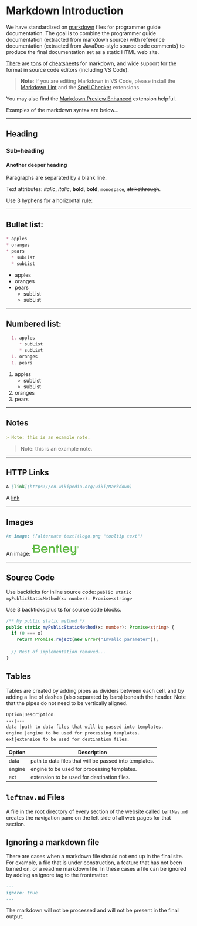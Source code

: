 # Markdown Introduction

We have standardized on [markdown](http://commonmark.org/) files for programmer guide documentation.
The goal is to combine the programmer guide documentation (extracted from markdown source) with reference documentation (extracted from JavaDoc-style source code comments) to produce the final documentation set as a static HTML web site.

[There](http://assemble.io/docs/Cheatsheet-Markdown.html) are [tons](https://www.cheatography.com/simon-fermor/cheat-sheets/markdown/) of [cheatsheets](https://github.com/adam-p/markdown-here/wiki/Markdown-Cheatsheet) for markdown, and wide support for the format in source code editors (including VS Code).

>**Note**: If you are editing Markdown in VS Code, please install the [Markdown Lint](https://marketplace.visualstudio.com/items?itemName=DavidAnson.vscode-markdownlint) and the [Spell Checker](https://marketplace.visualstudio.com/items?itemName=streetsidesoftware.code-spell-checker) extensions.

You may also find the [Markdown Preview Enhanced](https://marketplace.visualstudio.com/items?itemName=shd101wyy.markdown-preview-enhanced) extension helpful.

Examples of the markdown syntax are below...

---

## Heading

### Sub-heading

#### Another deeper heading

Paragraphs are separated
by a blank line.

Text attributes: _italic_, *italic*, __bold__, **bold**, `monospace`, ~~strikethrough~~.

Use 3 hyphens for a horizontal rule:

---

## Bullet list:

```md
* apples
* oranges
* pears
  * subList
  * subList
```
* apples
* oranges
* pears
  * subList
  * subList

---
## Numbered list:

```md
  1. apples
     * subList
     * subList
  1. oranges
  1. pears
```
  1. apples
     * subList
     * subList
  2. oranges
  3. pears

---
## Notes
```md
> Note: this is an example note.
```
> Note: this is an example note.

---
## HTTP Links
```md
A [link](https://en.wikipedia.org/wiki/Markdown)
```
A [link](https://en.wikipedia.org/wiki/Markdown)

---
## Images
```md
An image: ![alternate text](logo.png "tooltip text")
```
An image: ![alternate text](logo.png "tooltip text")

---
## Source Code

Use backticks for inline source code: `public static myPublicStaticMethod(x: number): Promise<string>`

Use 3 backticks plus **ts** for source code blocks.

``` ts
/** My public static method */
public static myPublicStaticMethod(x: number): Promise<string> {
  if (0 === x)
    return Promise.reject(new Error("Invalid parameter"));

  // Rest of implementation removed...
}
```

## Tables

Tables are created by adding pipes as dividers between each cell, and by adding a line of dashes (also separated by bars) beneath the header. Note that the pipes do not need to be vertically aligned.
```md
Option|Description
---|---
data |path to data files that will be passed into templates.
engine |engine to be used for processing templates.
ext|extension to be used for destination files.
```
Option|Description
---|---
data |path to data files that will be passed into templates.
engine |engine to be used for processing templates.
ext|extension to be used for destination files.

## `leftnav.md` Files

A file in the root directory of every section of the website called `leftNav.md` creates the navigation pane on the left side of all web pages for that section.

## Ignoring a markdown file

There are cases when a markdown file should not end up in the final site. For example, a file that is under construction, a feature that has not been turned on, or a readme markdown file. In these cases a file can be ignored by adding an ignore tag to the frontmatter:

```markdown
---
ignore: true
---
```

The markdown will not be processed and will not be present in the final output.
